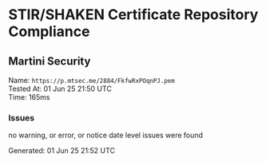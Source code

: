 # STIR/SHAKEN Certificate Repository Compliance

## Martini Security

Name: `https://p.mtsec.me/2884/FkfwRxPOqnPJ.pem`\
Tested At: 01 Jun 25 21:50 UTC\
Time: 165ms

### Issues

no warning, or error, or notice date level issues were found

Generated: 01 Jun 25 21:52 UTC